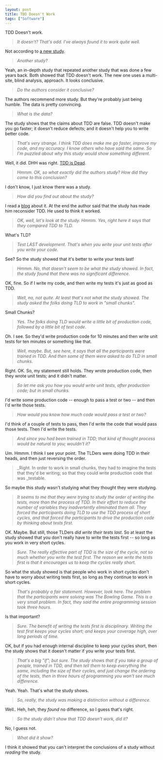 ```yaml
---
layout: post
title: TDD Doesn't Work
tags: ["Software"]
---
```

TDD Doesn't work.

>_It doesn't?  That's odd.  I've always found it to work quite well._

Not according to [a new study](http://people.brunel.ac.uk/~csstmms/FucciEtAl_ESEM2016.pdf).

>_Another study?_

Yeah, an in-depth study that repeated another study that was done a few years back.  Both showed that TDD doesn't work.  The new one uses a multi-site, blind analysis, approach.  It looks conclusive.

>_Do the authors consider it conclusive?_ 

The authors recommend more study.  But they're probably just being humble.  The data is pretty convincing.

>_What is the data?_

The study shows that the claims about TDD are false.  TDD doesn't make you go faster; it doesn't reduce defects; and it doesn't help you to write better code.

>_That's very strange.  I think TDD does make me go faster, improve my code, and my accuracy.  I know others who have said the same.  So I'm puzzled about why this study would show something different._

Well, it did.  DHH was right.  [TDD is Dead](http://david.heinemeierhansson.com/2014/tdd-is-dead-long-live-testing.html).  

>_Hmmm.  OK, so what exactly did the authors study?  How did they come to this conclusion?_

I don't know, I just know there was a study.

>_How did you find out about the study?_

I read a [blog](http://neverworkintheory.org/2016/10/05/test-driven-development.html) about it.  At the end the author said that the study has made him reconsider TDD.  He used to think it worked.

>_OK, well, let's look at the study.  Hmmm.  Yes, right here it says that they compared TDD to TLD._

What's TLD?

>_Test LAST development.  That's when you write your unit tests _after_ you write your code._

See? So the study showed that it's better to write your tests last!

>_Hmmm.  No, that doesn't seem to be what the study showed.  In fact, the study found that there was no significant difference._

OK, fine.  So if I write my code, and then write my tests it's just as good as TDD.  

>_Well, no, not quite.  At least that's not what the study showed.  The study asked the folks doing TLD to work in "small chunks"._

Small Chunks?

>_Yes.  The folks doing TLD would write a little bit of production code, followed by a little bit of test code._

Oh.  I see.  So they'd write production code for 10 minutes and then write unit tests for ten minutes or something like that.

>_Well, maybe.  But, see here, it says that all the participants were trained in TDD.  And then some of them were asked to do TLD in small chunks._

Right.  OK.  So, my statement still holds.  They wrote production code, then they wrote unit tests; and it didn't matter.

>_So let me ask you how you would write unit tests, _after_ production code; but in small chunks._

I'd write some production code -- enough to pass a test or two -- and then I'd write those tests.

>_How would you know how much code would pass a test or two?_

I'd think of a couple of tests to pass, then I'd write the code that would pass those tests.  Then I'd write the tests.

>_And since you had been trained in TDD; that kind of thought process would be natural to you; wouldn't it?_

Um.  Hmmm.  I think I see your point.  The TLDers were doing TDD in their heads, and then just reversing the order.

>_Right.  In order to work in small chunks, they had to imagine the tests that they'd be writing; so that they could write production code that was _testable.

So maybe this study wasn't studying what they thought they were studying.

>_It seems to me that they were trying to study the _order_ of writing the tests, more than the process of TDD.  In their effort to reduce the number of variables they inadvertently eliminated them all.  They forced the participants doing TLD to use the TDD _process_ of short cycles, and that forced the participants to drive the production code by thinking about tests first._

OK.  Maybe.  But still, those TLDers _did write their tests last_.  So at least the study showed that you don't really have to write the tests first -- so long as you work in very short cycles.

>_Sure.  The really effective part of TDD is the size of the cycle, not so much whether you write the test first.  The reason we write the tests first is that it encourages us to keep the cycles really short._

So what the study showed is that people who work in short cycles don't have to worry about writing tests first, so long as they continue to work in short cycles.

>_That's probably a fair statement.  However, look here.  The problem that the participants were solving was _The Bowling Game_. This is a very small problem.  In fact, they said the entire programming session took three hours._

Is that important?

>_Sure.  The benefit of writing the tests first is _disciplinary_.  Writing the test first keeps your cycles short; and keeps your coverage high, over long periods of time._

OK, but if you had enough internal discipline to keep your cycles short, then the study shows that it doesn't matter if you write your tests first.

>_That's a big "if"; but sure.  The study shows that if you take a group of people, trained in TDD, and then tell them to keep everything the same, including the size of their cycles, and just change the ordering of the tests, then in three hours of programming you won't see much difference._

Yeah.  Yeah.  That's what the study shows.

>_So, really, the study was making a distinction without a difference._

Well..  Heh, heh, they _found_ no difference, so I guess that's right.

>_So the study didn't show that TDD doesn't work, did it?_

No, I guess not.

>_What _did_ it show?_

I think it showed that you can't interpret the conclusions of a study without _reading_ the study.









